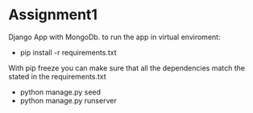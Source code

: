 # Assignment1
Django App with MongoDb. 
to run the app in virtual enviroment: 
- pip install -r requirements.txt

With pip freeze you can make sure that all the dependencies match the stated in the requirements.txt
- python manage.py seed
- python manage.py runserver

